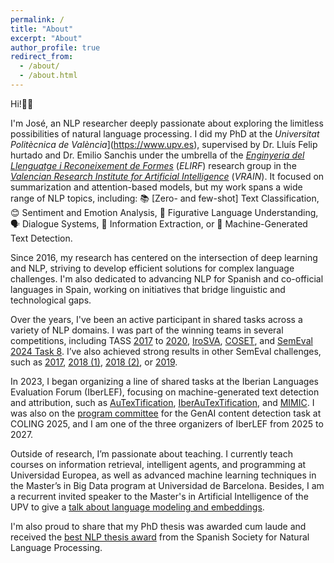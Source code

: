 ```yaml
---
permalink: /
title: "About"
excerpt: "About"
author_profile: true
redirect_from: 
  - /about/
  - /about.html
---
```


Hi!👋😊

I'm José, an NLP researcher deeply passionate about exploring the limitless possibilities of natural language processing. I did my PhD at the *Universitat Politècnica de València*](https://www.upv.es), supervised by Dr. Lluís Felip hurtado and Dr. Emilio Sanchis under the umbrella of the [*Enginyeria del Llenguatge i Reconeixement de Formes*](http://elirf.upv.es) (*ELIRF*) research group in the [*Valencian Research Institute for Artificial Intelligence*](https://vrain.upv.es/) (*VRAIN*). It focused on summarization and attention-based models, but my work spans a wide range of NLP topics, including: 📚 [Zero- and few-shot] Text Classification, 😊 Sentiment and Emotion Analysis, 🌟 Figurative Language Understanding, 🗣️ Dialogue Systems, 📄 Information Extraction, or 🤖 Machine-Generated Text Detection.

Since 2016, my research has centered on the intersection of deep learning and NLP, striving to develop efficient solutions for complex language challenges. I'm also dedicated to advancing NLP for Spanish and co-official languages in Spain, working on initiatives that bridge linguistic and technological gaps.

Over the years, I've been an active participant in shared tasks across a variety of NLP domains. I was part of the winning teams in several competitions, including TASS [2017](https://ceur-ws.org/Vol-1896/p2_elirf_tass2017.pdf) to [2020](https://ceur-ws.org/Vol-2664/tass_paper2.pdf), [IroSVA](https://ceur-ws.org/Vol-2421/IroSvA_paper_4.pdf), [COSET](https://ceur-ws.org/Vol-1881/COSET_paper_7.pdf), and [SemEval 2024 Task 8](https://aclanthology.org/2024.semeval-1.17/). I’ve also achieved strong results in other SemEval challenges, such as [2017](https://aclanthology.org/S17-2121/), [2018 (1)](https://aclanthology.org/S18-1159/), [2018 (2)](https://aclanthology.org/S18-1092/), or [2019](https://aclanthology.org/S19-2031/).

In 2023, I began organizing a line of shared tasks at the Iberian Languages Evaluation Forum (IberLEF), focusing on machine-generated text detection and attribution, such as [AuTexTification](https://rua.ua.es/dspace/bitstream/10045/137177/1/PLN_71_21.pdf), [IberAuTexTification](http://journal.sepln.org/sepln/ojs/ojs/index.php/pln/article/view/6628/4020), and [MIMIC](https://sites.google.com/view/mimic-2025/home). I was also on the [program committee](https://genai-content-detection.gitlab.io/organizers/) for the GenAI content detection task at COLING 2025, and I am one of the three organizers of IberLEF from 2025 to 2027.

Outside of research, I’m passionate about teaching. I currently teach courses on information retrieval, intelligent agents, and programming at Universidad Europea, as well as advanced machine learning techniques in the Master’s in Big Data program at Universidad de Barcelona. Besides, I am a recurrent invited speaker to the Master's in Artificial Intelligence of the UPV to give a [talk about language modeling and embeddings](https://drive.google.com/file/d/11hu7c4ii-cgSB5SrniTB8l1pLLeaUUaQ/view?usp=sharing).

I'm also proud to share that my PhD thesis was awarded cum laude and received the [best NLP thesis award](http://www.sepln.org/en/research/sepln-award) from the Spanish Society for Natural Language Processing.
